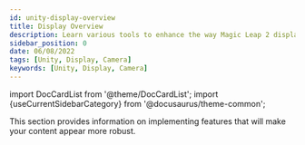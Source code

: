 ```yaml
---
id: unity-display-overview
title: Display Overview
description: Learn various tools to enhance the way Magic Leap 2 displays content.
sidebar_position: 0
date: 06/08/2022
tags: [Unity, Display, Camera]
keywords: [Unity, Display, Camera]
---
```

import DocCardList from '@theme/DocCardList';
import {useCurrentSidebarCategory} from '@docusaurus/theme-common';

This section provides information on implementing features that will make your content appear more robust.

<DocCardList items={useCurrentSidebarCategory().items}/>
